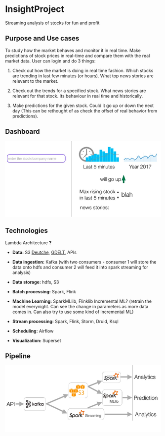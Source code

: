 # InsightProject


Streaming analysis of stocks for fun and profit



## Purpose and Use cases

To study how the market behaves and monitor it in real time. Make predictions of stock prices in real-time and compare them with the real market data. User can login and do 3 things:

1. Check out how the market is doing in real time fashion. Which stocks are trending in last few minutes (or hours). What top news stories are relevant to the market.

2. Check out the trends for a specified stock. What news stories are relevant for that stock. Its behaviour in real time and historically.

3. Make predictions for the given stock. Could it go up or down the next day (This can be rethought of as check the offset of real behavior from  predictions).

## Dashboard
![Dashboard](https://github.com/sinidhisi/insight_data_project/blob/master/images/dashboard.jpg)


## Technologies

Lambda Architecture **?**

* **Data:** S3 [Deutche](https://registry.opendata.aws/deutsche-boerse-pds/), [GDELT](https://registry.opendata.aws/gdelt/),  APIs 	 

* **Data ingestion:** Kafka (with two consumers - consumer 1 will store the data onto hdfs and consumer 2 will feed it into spark streaming for analysis)

* **Data storage:** hdfs, S3

* **Batch processing:** Spark, Flink

* **Machine Learning:** SparkMLlib, Flinklib
 Incremental ML? (retrain the model everynight. Can see the change in parameters as more data comes in. Can also try to use some kind of incremental ML)

* **Stream processing:** Spark, Flink, Storm, Druid, Ksql
 
* **Scheduling:** Airflow

* **Visualization:** Superset

## Pipeline

![Pipeline](https://github.com/sinidhisi/insight_data_project/blob/master/images/pipeline.jpg)


